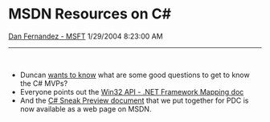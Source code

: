 <div id="page">

# MSDN Resources on C\#

[Dan Fernandez -
MSFT](https://social.msdn.microsoft.com/profile/Dan%20Fernandez%20-%20MSFT)
1/29/2004 8:23:00 AM

-----

<div id="content">

 

  - Duncan [wants to
    know](http://blogs.msdn.com/duncanma/archive/2004/01/28/63936.aspx)
    what are some good questions to get to know the C\# MVPs?
  - Everyone points out the [Win32 API - .NET Framework Mapping
    doc](http://msdn.microsoft.com/library/default.asp?url=/library/en-us/dndotnet/html/win32map.asp) 
  - And the [C\# Sneak Preview
    document](http://msdn.microsoft.com/vcsharp/default.aspx?pull=/library/en-us/dv_vstechart/html/whidbey_csharp_preview.asp)
    that we put together for PDC is now available as a web page on MSDN.

 

</div>

</div>
